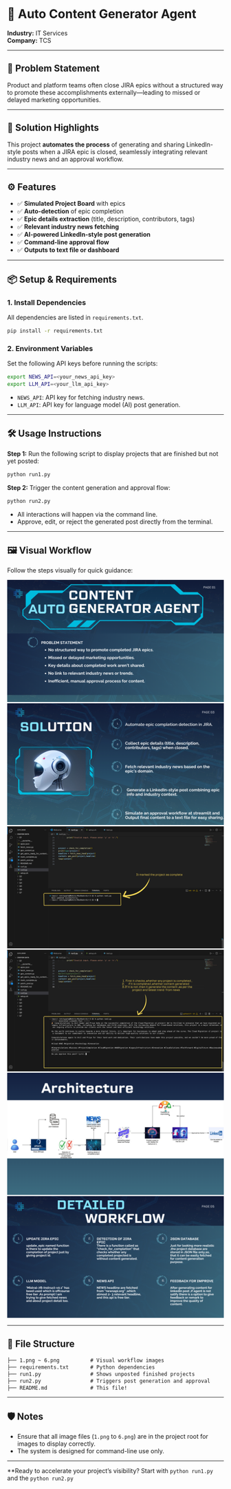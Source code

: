 
# 🚀 Auto Content Generator Agent

**Industry:** IT Services  
**Company:** TCS

---

## 📝 Problem Statement

Product and platform teams often close JIRA epics without a structured way to promote these accomplishments externally—leading to missed or delayed marketing opportunities.

---

## 🌟 Solution Highlights

This project **automates the process** of generating and sharing LinkedIn-style posts when a JIRA epic is closed, seamlessly integrating relevant industry news and an approval workflow.

---

## ⚙️ Features

- ✅ **Simulated Project Board** with epics
- ✅ **Auto-detection** of epic completion
- ✅ **Epic details extraction** (title, description, contributors, tags)
- ✅ **Relevant industry news fetching**
- ✅ **AI-powered LinkedIn-style post generation**
- ✅ **Command-line approval flow**
- ✅ **Outputs to text file or dashboard**

---

## 📦 Setup & Requirements

### 1. Install Dependencies

All dependencies are listed in `requirements.txt`.

```bash
pip install -r requirements.txt
````

### 2. Environment Variables

Set the following API keys before running the scripts:

```bash
export NEWS_API=<your_news_api_key>
export LLM_API=<your_llm_api_key>
```

* `NEWS_API`: API key for fetching industry news.
* `LLM_API`: API key for language model (AI) post generation.

---

## 🛠️ Usage Instructions

**Step 1:**
Run the following script to display projects that are finished but not yet posted:

```bash
python run1.py
```

**Step 2:**
Trigger the content generation and approval flow:

```bash
python run2.py
```

* All interactions will happen via the command line.
* Approve, edit, or reject the generated post directly from the terminal.

---

## 🖼️ Visual Workflow

Follow the steps visually for quick guidance:

<p align="center">
  <img src="1.png" alt="Step 1" />
  <img src="2.png" alt="Step 2" />
  <br>
  <img src="3.png" alt="Step 3" />
  <img src="4.png" alt="Step 4" />
  <br>
  <img src="5.png" alt="Step 5" />
  <img src="6.png" alt="Step 5" />
</p>

---

## 📁 File Structure

```
├── 1.png ~ 6.png          # Visual workflow images
├── requirements.txt       # Python dependencies
├── run1.py                # Shows unposted finished projects
├── run2.py                # Triggers post generation and approval
├── README.md              # This file!
```

---

## 🛡️ Notes

* Ensure that all image files (`1.png` to `6.png`) are in the project root for images to display correctly.
* The system is designed for command-line use only.


---

**Ready to accelerate your project’s visibility?
Start with `python run1.py` and the `python run2.py`

```
